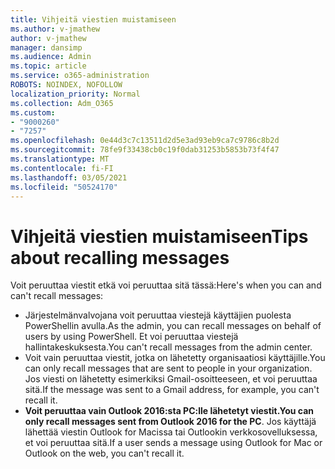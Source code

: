 ```yaml
---
title: Vihjeitä viestien muistamiseen
ms.author: v-jmathew
author: v-jmathew
manager: dansimp
ms.audience: Admin
ms.topic: article
ms.service: o365-administration
ROBOTS: NOINDEX, NOFOLLOW
localization_priority: Normal
ms.collection: Adm_O365
ms.custom:
- "9000260"
- "7257"
ms.openlocfilehash: 0e44d3c7c13511d2d5e3ad93eb9ca7c9786c8b2d
ms.sourcegitcommit: 78fe9f33438cb0c19f0dab31253b5853b73f4f47
ms.translationtype: MT
ms.contentlocale: fi-FI
ms.lasthandoff: 03/05/2021
ms.locfileid: "50524170"
---
```

# <a name="tips-about-recalling-messages"></a><span data-ttu-id="6a727-102">Vihjeitä viestien muistamiseen</span><span class="sxs-lookup"><span data-stu-id="6a727-102">Tips about recalling messages</span></span>

<span data-ttu-id="6a727-103">Voit peruuttaa viestit etkä voi peruuttaa sitä tässä:</span><span class="sxs-lookup"><span data-stu-id="6a727-103">Here's when you can and can't recall messages:</span></span>

* <span data-ttu-id="6a727-104">Järjestelmänvalvojana voit peruuttaa viestejä käyttäjien puolesta PowerShellin avulla.</span><span class="sxs-lookup"><span data-stu-id="6a727-104">As the admin, you can recall messages on behalf of users by using PowerShell.</span></span> <span data-ttu-id="6a727-105">Et voi peruuttaa viestejä hallintakeskuksesta.</span><span class="sxs-lookup"><span data-stu-id="6a727-105">You can't recall messages from the admin center.</span></span>
* <span data-ttu-id="6a727-106">Voit vain peruuttaa viestit, jotka on lähetetty organisaatiosi käyttäjille.</span><span class="sxs-lookup"><span data-stu-id="6a727-106">You can only recall messages that are sent to people in your organization.</span></span> <span data-ttu-id="6a727-107">Jos viesti on lähetetty esimerkiksi Gmail-osoitteeseen, et voi peruuttaa sitä.</span><span class="sxs-lookup"><span data-stu-id="6a727-107">If the message was sent to a Gmail address, for example, you can't recall it.</span></span>
* <span data-ttu-id="6a727-108">**Voit peruuttaa vain Outlook 2016:sta PC:lle lähetetyt viestit.**</span><span class="sxs-lookup"><span data-stu-id="6a727-108">**You can only recall messages sent from Outlook 2016 for the PC**.</span></span> <span data-ttu-id="6a727-109">Jos käyttäjä lähettää viestin Outlook for Macissa tai Outlookin verkkosovelluksessa, et voi peruuttaa sitä.</span><span class="sxs-lookup"><span data-stu-id="6a727-109">If a user sends a message using Outlook for Mac or Outlook on the web, you can't recall it.</span></span>
